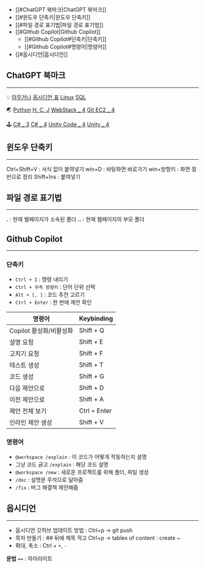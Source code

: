 - [[#ChatGPT 북마크|ChatGPT 북마크]]
- [[#윈도우 단축키|윈도우 단축키]]
- [[#파일 경로 표기법|파일 경로 표기법]]
- [[#Github Copilot|Github Copilot]]
	- [[#Github Copilot#단축키|단축키]]
	- [[#Github Copilot#명령어|명령어]]
- [[#옵시디언|옵시디언]]


## ChatGPT 북마크
<hr>

💡
[아무거나](https://chatgpt.com/c/f806b00d-ccf7-496e-8b29-02986adf3400)
[옵시디언 표](https://chatgpt.com/c/50385aaa-aee4-44bc-a7c8-bee7c6d8bc54)
[Linux](https://chatgpt.com/c/5b7a4cda-ba81-4382-af5f-d9fa17078255)
[SQL](https://chatgpt.com/c/a8b16bd9-8651-4ef5-a25a-3a8dcd4350e0)

🌏
[Python](https://chatgpt.com/c/72e963c7-1192-4da2-a681-94c9a4d11d2a)
[H, C, J](https://chatgpt.com/c/4e88d652-67d2-468e-8754-62ff474add36)
[WebStack _ 4](https://chatgpt.com/c/96ff78de-1c0d-4c1a-b9c0-1306723190bf)
[Git ](https://chatgpt.com/c/dde617aa-7238-43fa-bc5b-7c1ec8416a0a)
[EC2 _ 4](https://chatgpt.com/c/c1113635-bb4c-4436-b8ee-b8bfc021d74a)

🕹
[C# _ 3](https://chatgpt.com/c/a191662e-07bf-4491-9150-159de1465d90)
[C# _ 4](https://chatgpt.com/c/afb862d1-33e5-4d5a-99bf-4d6967f4dd31)
[Unity Code _ 4](https://chatgpt.com/c/9008cbfb-0f5d-447b-8f68-100c608fb30d)
[Unity _ 4](https://chatgpt.com/c/8bdb79c6-d1c2-484f-8dd2-9ec92663ef31)

## 윈도우 단축키
<hr>

Ctrl+Shift+V : 서식 없이 붙여넣기
win+D : 바탕화면 바로가기
win+방향키 : 화면 절반으로 정리
Shift+Ins : 붙여넣기


## 파일 경로 표기법
<hr>

**.** : 현재 웹페이지가 소속된 폴더
**..** : 현재 웹페이지의 부모 폴더


## Github Copilot
<hr>

### 단축키
- `Ctrl + I` : 명령 내리기
- `Ctrl + 우측 방향키` : 단어 단위 선택
- `Alt + [, ]` : 코드 추천 고르기
- `Ctrl + Enter` : 한 번에 제안 확인

| 명령어              | Keybinding   |
| ---------------- | ------------ |
| Copilot 활성화/비활성화 | Shift + Q    |
| 설명 요청            | Shift + E    |
| 고치기 요청           | Shift + F    |
| 테스트 생성           | Shift + T    |
| 코드 생성            | Shift + G    |
| 다음 제안으로          | Shift + D    |
| 이전 제안으로          | Shift + A    |
| 제안 전체 보기         | Ctrl + Enter |
| 인라인 제안 생성        | Shift + V    |

### 명령어
- `@workspace /explain` : 이 코드가 어떻게 작동하는지 설명
- 그냥 코드 긁고 `/explain` : 해당 코드 설명
- `@workspace /new` : 새로운 프로젝트를 위해 폴더, 파일 생성
- `/doc` : 설명문 주석으로 달아줌
- `/fix` : 버그 해결책 제안해줌


## 옵시디언
<hr>

- 옵시디언 깃허브 업데이트 방법 : Ctrl+p → git push
- 목차 만들기 : ## 뒤에 제목 적고 Ctrl+p → tables of content : create ~
- 확대, 축소 : Ctrl + `+`, `-`

**문법**
`==` : 하이라이트
